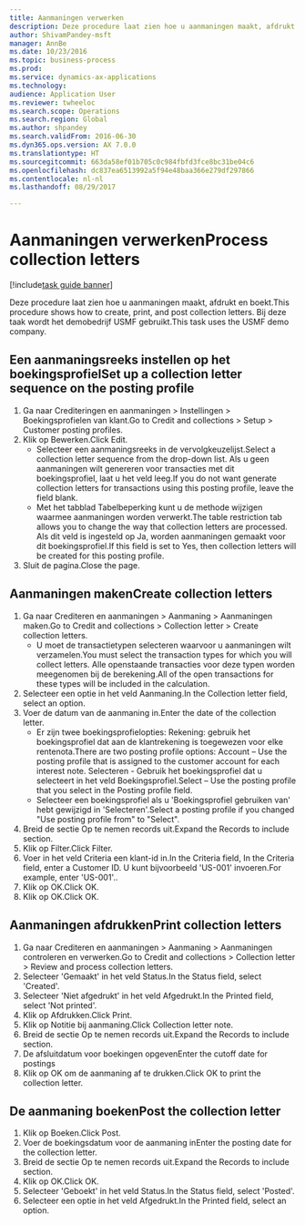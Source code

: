 ```yaml
--- 
title: Aanmaningen verwerken
description: Deze procedure laat zien hoe u aanmaningen maakt, afdrukt en boekt.
author: ShivamPandey-msft
manager: AnnBe
ms.date: 10/23/2016
ms.topic: business-process
ms.prod: 
ms.service: dynamics-ax-applications
ms.technology: 
audience: Application User
ms.reviewer: twheeloc
ms.search.scope: Operations
ms.search.region: Global
ms.author: shpandey
ms.search.validFrom: 2016-06-30
ms.dyn365.ops.version: AX 7.0.0
ms.translationtype: HT
ms.sourcegitcommit: 663da58ef01b705c0c984fbfd3fce8bc31be04c6
ms.openlocfilehash: dc837ea6513992a5f94e48baa366e279df297866
ms.contentlocale: nl-nl
ms.lasthandoff: 08/29/2017

---
```

# <a name="process-collection-letters"></a><span data-ttu-id="ced90-103">Aanmaningen verwerken</span><span class="sxs-lookup"><span data-stu-id="ced90-103">Process collection letters</span></span>

[!include[task guide banner](../../includes/task-guide-banner.md)]

<span data-ttu-id="ced90-104">Deze procedure laat zien hoe u aanmaningen maakt, afdrukt en boekt.</span><span class="sxs-lookup"><span data-stu-id="ced90-104">This procedure shows how to create, print, and post collection letters.</span></span> <span data-ttu-id="ced90-105">Bij deze taak wordt het demobedrijf USMF gebruikt.</span><span class="sxs-lookup"><span data-stu-id="ced90-105">This task uses the USMF demo company.</span></span>


## <a name="set-up-a-collection-letter-sequence-on-the-posting-profile"></a><span data-ttu-id="ced90-106">Een aanmaningsreeks instellen op het boekingsprofiel</span><span class="sxs-lookup"><span data-stu-id="ced90-106">Set up a collection letter sequence on the posting profile</span></span>
1. <span data-ttu-id="ced90-107">Ga naar Crediteringen en aanmaningen > Instellingen > Boekingsprofielen van klant.</span><span class="sxs-lookup"><span data-stu-id="ced90-107">Go to Credit and collections > Setup > Customer posting profiles.</span></span>
2. <span data-ttu-id="ced90-108">Klik op Bewerken.</span><span class="sxs-lookup"><span data-stu-id="ced90-108">Click Edit.</span></span>
    * <span data-ttu-id="ced90-109">Selecteer een aanmaningsreeks in de vervolgkeuzelijst.</span><span class="sxs-lookup"><span data-stu-id="ced90-109">Select a collection letter sequence from the drop-down list.</span></span> <span data-ttu-id="ced90-110">Als u geen aanmaningen wilt genereren voor transacties met dit boekingsprofiel, laat u het veld leeg.</span><span class="sxs-lookup"><span data-stu-id="ced90-110">If you do not want generate collection letters for transactions using this posting profile, leave the field blank.</span></span>  
    * <span data-ttu-id="ced90-111">Met het tabblad Tabelbeperking kunt u de methode wijzigen waarmee aanmaningen worden verwerkt.</span><span class="sxs-lookup"><span data-stu-id="ced90-111">The table restriction tab allows you to change the way that collection letters are processed.</span></span> <span data-ttu-id="ced90-112">Als dit veld is ingesteld op Ja, worden aanmaningen gemaakt voor dit boekingsprofiel.</span><span class="sxs-lookup"><span data-stu-id="ced90-112">If this field is set to Yes, then collection letters will be created for this posting profile.</span></span>  
3. <span data-ttu-id="ced90-113">Sluit de pagina.</span><span class="sxs-lookup"><span data-stu-id="ced90-113">Close the page.</span></span>

## <a name="create-collection-letters"></a><span data-ttu-id="ced90-114">Aanmaningen maken</span><span class="sxs-lookup"><span data-stu-id="ced90-114">Create collection letters</span></span>
1. <span data-ttu-id="ced90-115">Ga naar Crediteren en aanmaningen > Aanmaning > Aanmaningen maken.</span><span class="sxs-lookup"><span data-stu-id="ced90-115">Go to Credit and collections > Collection letter > Create collection letters.</span></span>
    * <span data-ttu-id="ced90-116">U moet de transactietypen selecteren waarvoor u aanmaningen wilt verzamelen.</span><span class="sxs-lookup"><span data-stu-id="ced90-116">You must select the transaction types for which you will collect letters.</span></span> <span data-ttu-id="ced90-117">Alle openstaande transacties voor deze typen worden meegenomen bij de berekening.</span><span class="sxs-lookup"><span data-stu-id="ced90-117">All of the open transactions for these types will be included in the calculation.</span></span>  
2. <span data-ttu-id="ced90-118">Selecteer een optie in het veld Aanmaning.</span><span class="sxs-lookup"><span data-stu-id="ced90-118">In the Collection letter field, select an option.</span></span>
3. <span data-ttu-id="ced90-119">Voer de datum van de aanmaning in.</span><span class="sxs-lookup"><span data-stu-id="ced90-119">Enter the date of the collection letter.</span></span>
    * <span data-ttu-id="ced90-120">Er zijn twee boekingsprofielopties: Rekening: gebruik het boekingsprofiel dat aan de klantrekening is toegewezen voor elke rentenota.</span><span class="sxs-lookup"><span data-stu-id="ced90-120">There are two posting profile options:   Account – Use the posting profile that is assigned to the customer account for each interest note.</span></span>   <span data-ttu-id="ced90-121">Selecteren - Gebruik het boekingsprofiel dat u selecteert in het veld Boekingsprofiel.</span><span class="sxs-lookup"><span data-stu-id="ced90-121">Select – Use the posting profile that you select in the Posting profile field.</span></span>  
    * <span data-ttu-id="ced90-122">Selecteer een boekingsprofiel als u 'Boekingsprofiel gebruiken van' hebt gewijzigd in 'Selecteren'.</span><span class="sxs-lookup"><span data-stu-id="ced90-122">Select a posting profile if you changed "Use posting profile from" to "Select".</span></span>  
4. <span data-ttu-id="ced90-123">Breid de sectie Op te nemen records uit.</span><span class="sxs-lookup"><span data-stu-id="ced90-123">Expand the Records to include section.</span></span>
5. <span data-ttu-id="ced90-124">Klik op Filter.</span><span class="sxs-lookup"><span data-stu-id="ced90-124">Click Filter.</span></span>
6. <span data-ttu-id="ced90-125">Voer in het veld Criteria een klant-id in.</span><span class="sxs-lookup"><span data-stu-id="ced90-125">In the Criteria field, In the Criteria field, enter a Customer ID.</span></span> <span data-ttu-id="ced90-126">U kunt bijvoorbeeld 'US-001' invoeren.</span><span class="sxs-lookup"><span data-stu-id="ced90-126">For example, enter 'US-001'..</span></span>
7. <span data-ttu-id="ced90-127">Klik op OK.</span><span class="sxs-lookup"><span data-stu-id="ced90-127">Click OK.</span></span>
8. <span data-ttu-id="ced90-128">Klik op OK.</span><span class="sxs-lookup"><span data-stu-id="ced90-128">Click OK.</span></span>

## <a name="print-collection-letters"></a><span data-ttu-id="ced90-129">Aanmaningen afdrukken</span><span class="sxs-lookup"><span data-stu-id="ced90-129">Print collection letters</span></span>
1. <span data-ttu-id="ced90-130">Ga naar Crediteren en aanmaningen > Aanmaning > Aanmaningen controleren en verwerken.</span><span class="sxs-lookup"><span data-stu-id="ced90-130">Go to Credit and collections > Collection letter > Review and process collection letters.</span></span>
2. <span data-ttu-id="ced90-131">Selecteer 'Gemaakt' in het veld Status.</span><span class="sxs-lookup"><span data-stu-id="ced90-131">In the Status field, select 'Created'.</span></span>
3. <span data-ttu-id="ced90-132">Selecteer 'Niet afgedrukt' in het veld Afgedrukt.</span><span class="sxs-lookup"><span data-stu-id="ced90-132">In the Printed field, select 'Not printed'.</span></span>
4. <span data-ttu-id="ced90-133">Klik op Afdrukken.</span><span class="sxs-lookup"><span data-stu-id="ced90-133">Click Print.</span></span>
5. <span data-ttu-id="ced90-134">Klik op Notitie bij aanmaning.</span><span class="sxs-lookup"><span data-stu-id="ced90-134">Click Collection letter note.</span></span>
6. <span data-ttu-id="ced90-135">Breid de sectie Op te nemen records uit.</span><span class="sxs-lookup"><span data-stu-id="ced90-135">Expand the Records to include section.</span></span>
7. <span data-ttu-id="ced90-136">De afsluitdatum voor boekingen opgeven</span><span class="sxs-lookup"><span data-stu-id="ced90-136">Enter the cutoff date for postings</span></span>
8. <span data-ttu-id="ced90-137">Klik op OK om de aanmaning af te drukken.</span><span class="sxs-lookup"><span data-stu-id="ced90-137">Click OK to print the collection letter.</span></span>

## <a name="post-the-collection-letter"></a><span data-ttu-id="ced90-138">De aanmaning boeken</span><span class="sxs-lookup"><span data-stu-id="ced90-138">Post the collection letter</span></span>
1. <span data-ttu-id="ced90-139">Klik op Boeken.</span><span class="sxs-lookup"><span data-stu-id="ced90-139">Click Post.</span></span>
2. <span data-ttu-id="ced90-140">Voer de boekingsdatum voor de aanmaning in</span><span class="sxs-lookup"><span data-stu-id="ced90-140">Enter the posting date for the collection letter.</span></span>
3. <span data-ttu-id="ced90-141">Breid de sectie Op te nemen records uit.</span><span class="sxs-lookup"><span data-stu-id="ced90-141">Expand the Records to include section.</span></span>
4. <span data-ttu-id="ced90-142">Klik op OK.</span><span class="sxs-lookup"><span data-stu-id="ced90-142">Click OK.</span></span>
5. <span data-ttu-id="ced90-143">Selecteer 'Geboekt' in het veld Status.</span><span class="sxs-lookup"><span data-stu-id="ced90-143">In the Status field, select 'Posted'.</span></span>
6. <span data-ttu-id="ced90-144">Selecteer een optie in het veld Afgedrukt.</span><span class="sxs-lookup"><span data-stu-id="ced90-144">In the Printed field, select an option.</span></span>


